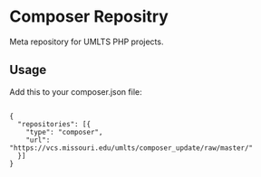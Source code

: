 # Composer Repositry

Meta repository for UMLTS PHP projects.

## Usage

Add this to your composer.json file:

```

{
  "repositories": [{
    "type": "composer",
    "url": "https://vcs.missouri.edu/umlts/composer_update/raw/master/"
  }]
}

```
